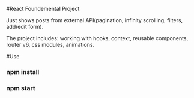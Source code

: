 #React Foundemental Project

Just shows posts from external API(pagination, infinity scrolling, filters, add/edit form).

The project includes: working with hooks, context, reusable components, router v6, css modules, animations.

#Use 

### npm install

### npm start
